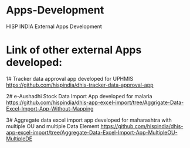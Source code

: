 # Apps-Development
HISP INDIA External Apps Development


 # Link of other external Apps developed:

 1# Tracker data approval app developed for UPHMIS
    https://github.com/hispindia/dhis-tracker-data-approval-app

 2# e-Aushadhi Stock Data Import App developed for malaria
    https://github.com/hispindia/dhis-app-excel-import/tree/Aggrigate-Data-Excel-Import-App-Without-Mapping
	
 3# Aggregate data excel import app developed for maharashtra with multiple OU and multiple Data Element
    https://github.com/hispindia/dhis-app-excel-import/tree/Aggregate-Data-Excel-Import-App-MultipleOU-MultipleDE
